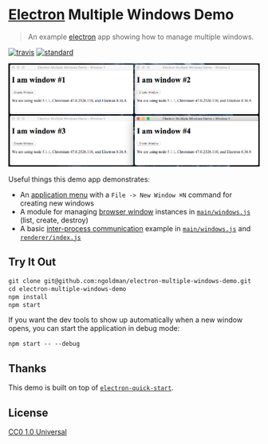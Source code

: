 # [Electron](https://github.com/atom/electron) Multiple Windows Demo

> An example [electron](https://github.com/atom/electron) app showing how to manage multiple windows.

[![travis][travis-image]][travis-url]
[![standard][standard-image]][standard-url]

[travis-image]: https://img.shields.io/travis/ngoldman/electron-multiple-windows-demo.svg?style=flat-square
[travis-url]: https://travis-ci.org/ngoldman/electron-multiple-windows-demo
[standard-image]: https://img.shields.io/badge/code%20style-standard-brightgreen.svg?style=flat-square
[standard-url]: http://standardjs.com/

![](screenshot.png)

Useful things this demo app demonstrates:

- An [application menu](https://github.com/atom/electron/blob/master/docs/api/menu.md) with a `File -> New Window ⌘N` command for creating new windows
- A module for managing [browser window](https://github.com/atom/electron/blob/master/docs/api/browser-window.md) instances in [`main/windows.js`](main/windows.js) (list, create, destroy)
- A basic [inter-process communication](https://github.com/atom/electron/blob/master/docs/api/ipc-renderer.md) example in [`main/windows.js`](main/windows.js) and [`renderer/index.js`](renderer/index.js)

## Try It Out

```
git clone git@github.com:ngoldman/electron-multiple-windows-demo.git
cd electron-multiple-windows-demo
npm install
npm start
```

If you want the dev tools to show up automatically when a new window opens, you can start the application in debug mode:

```
npm start -- --debug
```

## Thanks

This demo is built on top of [`electron-quick-start`](https://github.com/atom/electron-quick-start).

## License

[CC0 1.0 Universal](LICENSE.md)
